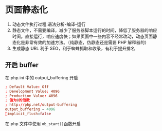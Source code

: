 # 页面静态化

1. 动态文件执行过程:语法分析-编译-运行
2. 静态文件，不需要编译，减少了服务器脚本运行的时间，降低了服务器的响应时间，直接运行，响应速度快；如果页面中一些内容不经常改动，动态页面静态化是非常有效的加速方法。（纯静态，伪静态还是需要 PHP 解释器的）
3. 生成静态 URL 利于 SEO，利于蜘蛛抓取和收录，有利于提升排名

## 开启 buffer

在 php.ini 中的 output_buffering 开启

```conf
; Default Value: Off
; Development Value: 4096
; Production Value: 4096
; 值为8的倍数
; http://php.net/output-buffering
output_buffering = 4096
implicit_flush=false
```

在 php 文件中使用 `ob_start()`函数开启
